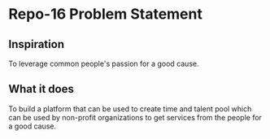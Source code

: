 # Repo-16 Problem Statement

## Inspiration
To leverage common people's passion for a good cause.

## What it does
To build a platform that can be used to create time and talent pool which can be used by non-profit organizations to get services from the people for a good cause.
